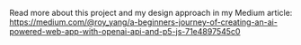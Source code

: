 Read more about this project and my design approach in my Medium article:
https://medium.com/@roy_yang/a-beginners-journey-of-creating-an-ai-powered-web-app-with-openai-api-and-p5-js-71e4897545c0

